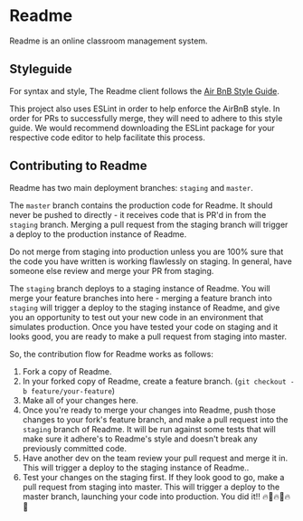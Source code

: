 # Readme
Readme is an online classroom management system.

## Styleguide
For syntax and style, The Readme client follows the [Air BnB Style Guide](https://github.com/airbnb/javascript).

This project also uses ESLint in order to help enforce the AirBnB style. In order for PRs to successfully merge, they will need to adhere to this style guide. We would recommend downloading the ESLint package for your respective code editor to help facilitate this process.

## Contributing to Readme
Readme has two main deployment branches: `staging` and `master`.

The `master` branch contains the production code for Readme. It should never be pushed to directly - it receives code that is PR'd in from the `staging` branch. Merging a pull request from the staging branch will trigger a deploy to the production instance of Readme.

Do not merge from staging into production unless you are 100% sure that the code you have written is working flawlessly on staging. In general, have someone else review and merge your PR from staging.

The `staging` branch deploys to a staging instance of Readme. You will merge your feature branches into here - merging a feature branch into `staging` will trigger a deploy to the staging instance of Readme, and give you an opportunity to test out your new code in an environment that simulates production. Once you have tested your code on staging and it looks good, you are ready to make a pull request from staging into master.

So, the contribution flow for Readme works as follows:

1. Fork a copy of Readme.
2. In your forked copy of Readme, create a feature branch. (`git checkout -b feature/your-feature`)
3. Make all of your changes here.
4. Once you're ready to merge your changes into Readme, push those changes to your fork's feature branch, and make a pull request into the `staging` branch of Readme. It will be run against some tests that will make sure it adhere's to Readme's style and doesn't break any previously committed code.
5. Have another dev on the team review your pull request and merge it in. This will trigger a deploy to the staging instance of Readme..
6. Test your changes on the staging first. If they look good to go, make a pull request from staging into master. This will trigger a deploy to the master branch, launching your code into production. You did it!! 🔥🎉🔥🎉🔥🎉